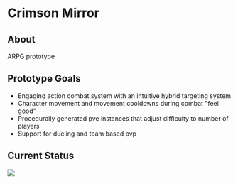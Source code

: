 # Crimson Mirror

## About

ARPG prototype

## Prototype Goals

- Engaging action combat system with an intuitive hybrid targeting system
- Character movement and movement cooldowns during combat "feel good"
- Procedurally generated pve instances that adjust difficulty to number of players
- Support for dueling and team based pvp

## Current Status

![](https://thumbs.gfycat.com/UnhealthyOrnateAmbushbug-size_restricted.gif)
